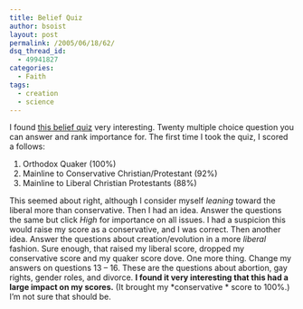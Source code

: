 ```yaml
---
title: Belief Quiz
author: bsoist
layout: post
permalink: /2005/06/18/62/
dsq_thread_id:
  - 49941827
categories:
  - Faith
tags:
  - creation
  - science
---
```

I found [this belief quiz][1] very interesting. Twenty multiple choice question you can answer and rank importance for. The first time I took the quiz, I scored a follows: 

  1. Orthodox Quaker (100%)
  2. Mainline to Conservative Christian/Protestant (92%)
  3. Mainline to Liberal Christian Protestants (88%)

This seemed about right, although I consider myself *leaning* toward the liberal more than conservative. Then I had an idea. Answer the questions the same but click *High* for importance on all issues. I had a suspicion this would raise my score as a conservative, and I was correct. Then another idea. Answer the questions about creation/evolution in a more *liberal* fashion. Sure enough, that raised my liberal score, dropped my conservative score and my quaker score dove. One more thing. Change my answers on questions 13 &#8211; 16. These are the questions about abortion, gay rights, gender roles, and divorce. **I found it very interesting that this had a large impact on my scores.** (It brought my *conservative * score to 100%.) I&#8217;m not sure that should be.

 [1]: http://www.beliefnet.com/story/76/story_7665_1.html
